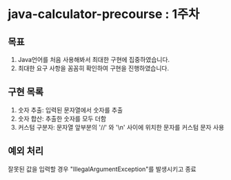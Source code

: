 # java-calculator-precourse : 1주차
## 목표
1. Java언어를 처음 사용해봐서 최대한 구현에 집중하였습니다.
2. 최대한 요구 사항을 꼼꼼히 확인하여 구현을 진행하였습니다.
## 구현 목록
1. 숫자 추출: 입력된 문자열에서 숫자를 추출
2. 숫자 합산: 추출한 숫자를 모두 더함
3. 커스텀 구분자: 문자열 앞부분의 '//' 와 '\n' 사이에 위치한 문자를 커스텀 문자 사용
## 예외 처리
잘못된 값을 입력할 경우 "IllegalArgumentException"를 발생시키고 종료
